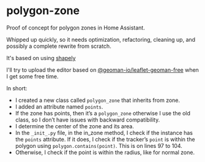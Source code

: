 # polygon-zone

Proof of concept for polygon zones in Home Assistant.

Whipped up quickly, so it needs optimization, refactoring, cleaning up, and possibly a complete rewrite from scratch.

It's based on using [shapely](https://pypi.org/project/shapely)

I'll try to upload the editor based on [@geoman-io/leaflet-geoman-free](https://www.npmjs.com/package/@geoman-io/leaflet-geoman-free) when I get some free time.

In short:

 - I created a new class called `polygon_zone` that inherits from zone.
 - I added an attribute named `points`.
 - If the zone has points, then it’s a `polygon_zone` otherwise I use the old class, so I don’t have issues with backward compatibility.
 - I determine the center of the zone and its area.
 - In the `_init_.py` file, in the in_zone method, I check if the instance has the `points` attribute. If it does, I check if the tracker’s `point` is within the polygon using `polygon.contains(point)`. This is on lines 97 to 104.
 - Otherwise, I check if the point is within the radius, like for normal zone.
